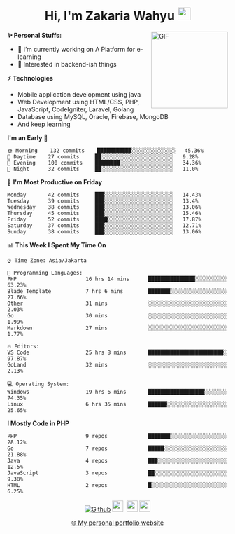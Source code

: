 <h1 align="center">Hi, I'm Zakaria Wahyu <img src="https://github.com/TheDudeThatCode/TheDudeThatCode/blob/master/Assets/Hi.gif" width="29px"></h1>

<img align="right" alt="GIF" height="175px" src="https://www.nayakapratama.co.id/wp-content/uploads/2019/07/Website-Maintenance.gif" />

**✨ Personal Stuffs:**
- 🔭 I’m currently working on A Platform for e-learning 
- 🌱 Interested in backend-ish things

**⚡ Technologies**
- Mobile application development using java
- Web Development using HTML/CSS, PHP, JavaScript, CodeIgniter, Laravel, Golang
- Database using MySQL, Oracle, Firebase, MongoDB
- And keep learning

<!--START_SECTION:waka-->
**I'm an Early 🐤** 

```text
🌞 Morning    132 commits    ███████████░░░░░░░░░░░░░░   45.36% 
🌆 Daytime    27 commits     ██░░░░░░░░░░░░░░░░░░░░░░░   9.28% 
🌃 Evening    100 commits    ████████░░░░░░░░░░░░░░░░░   34.36% 
🌙 Night      32 commits     ██░░░░░░░░░░░░░░░░░░░░░░░   11.0%

```
📅 **I'm Most Productive on Friday** 

```text
Monday       42 commits     ███░░░░░░░░░░░░░░░░░░░░░░   14.43% 
Tuesday      39 commits     ███░░░░░░░░░░░░░░░░░░░░░░   13.4% 
Wednesday    38 commits     ███░░░░░░░░░░░░░░░░░░░░░░   13.06% 
Thursday     45 commits     ███░░░░░░░░░░░░░░░░░░░░░░   15.46% 
Friday       52 commits     ████░░░░░░░░░░░░░░░░░░░░░   17.87% 
Saturday     37 commits     ███░░░░░░░░░░░░░░░░░░░░░░   12.71% 
Sunday       38 commits     ███░░░░░░░░░░░░░░░░░░░░░░   13.06%

```


📊 **This Week I Spent My Time On** 

```text
⌚︎ Time Zone: Asia/Jakarta

💬 Programming Languages: 
PHP                      16 hrs 14 mins      ███████████████░░░░░░░░░░   63.23% 
Blade Template           7 hrs 6 mins        ███████░░░░░░░░░░░░░░░░░░   27.66% 
Other                    31 mins             ░░░░░░░░░░░░░░░░░░░░░░░░░   2.03% 
Go                       30 mins             ░░░░░░░░░░░░░░░░░░░░░░░░░   1.99% 
Markdown                 27 mins             ░░░░░░░░░░░░░░░░░░░░░░░░░   1.77%

🔥 Editors: 
VS Code                  25 hrs 8 mins       ████████████████████████░   97.87% 
GoLand                   32 mins             ░░░░░░░░░░░░░░░░░░░░░░░░░   2.13%

💻 Operating System: 
Windows                  19 hrs 6 mins       ██████████████████░░░░░░░   74.35% 
Linux                    6 hrs 35 mins       ██████░░░░░░░░░░░░░░░░░░░   25.65%

```

**I Mostly Code in PHP** 

```text
PHP                      9 repos             ███████░░░░░░░░░░░░░░░░░░   28.12% 
Go                       7 repos             █████░░░░░░░░░░░░░░░░░░░░   21.88% 
Java                     4 repos             ███░░░░░░░░░░░░░░░░░░░░░░   12.5% 
JavaScript               3 repos             ██░░░░░░░░░░░░░░░░░░░░░░░   9.38% 
HTML                     2 repos             █░░░░░░░░░░░░░░░░░░░░░░░░   6.25%

```



<!--END_SECTION:waka-->

<p align="center">
<a href="https://github.com/zakariawahyu" target="_blank"><img alt="Github" src="https://img.shields.io/badge/GitHub-%2312100E.svg?&style=for-the-badge&logo=Github&logoColor=white" /></a>
<a href="https://www.twitter.com/_zakariawahyu"><img src="https://img.shields.io/badge/twitter-%231DA1F2.svg?&style=for-the-badge&logo=twitter&logoColor=white" height=25></a> 
<a href="https://www.linkedin.com/in/zakariawahyu"><img src="https://img.shields.io/badge/linkedin-%230077B5.svg?&style=for-the-badge&logo=linkedin&logoColor=white" height=25></a> 
<a href="https://www.instagram.com/_zakariawahyu"><img src="https://img.shields.io/badge/instagram-%23E4405F.svg?&style=for-the-badge&logo=instagram&logoColor=white" height=25></a></p>
<p align="center"><a href="https://www.zakariawahyu.com">🌐 My personal portfolio website</a></p>
